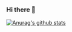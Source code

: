 ### Hi there 👋

[![Anurag's github stats](https://github-readme-stats.vercel.app/api?username=Rahgomes&hide=prs,contribs&show_icons=true)](https://github.com/Rahgomes/github-readme-stats)
